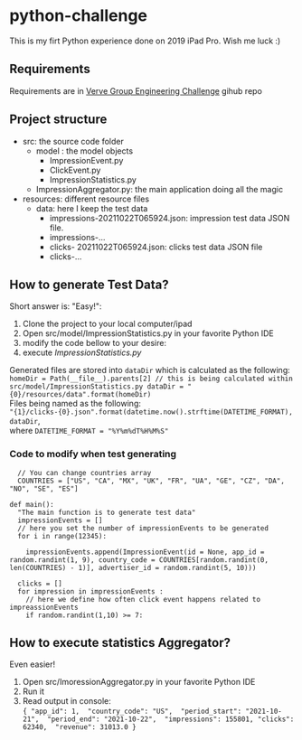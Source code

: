 # python-challenge
This is my firt Python experience done on 2019 iPad Pro. Wish me luck :)

## Requirements

Requirements are in [Verve Group Engineering Challenge](https://gist.github.com/alexnastetsky/b02e292ae127450aa82781c83762a37d#business-model) gihub repo

## Project structure

* src: the source code folder
  * model : the model objects
    * ImpressionEvent.py 
    * ClickEvent.py 
    * ImpressionStatistics.py
  * ImpressionAggregator.py: the main application doing all the magic
* resources: different resource files
  * data: here I keep the test data
    * impressions-20211022T065924.json: impression test data JSON file. 
    * impressions-...
    * clicks- 20211022T065924.json: clicks test data JSON file
    * clicks-...

## How to generate Test Data?
Short answer is: "Easy!":
1. Clone the project to your local computer/ipad
2. Open src/model/ImpressionStatistics.py in your favorite Python IDE
3. modify the code bellow to your desire:
4. execute *ImpressionStatistics.py*  
  
Generated files are stored into `dataDir` which is calculated as the following:  
`
homeDir = Path(__file__).parents[2] // this is being calculated within src/model/ImpressionStatistics.py
dataDir = "{0}/resources/data".format(homeDir)
`  
Files being named as the following:  
`"{1}/clicks-{0}.json".format(datetime.now().strftime(DATETIME_FORMAT), dataDir`,  
where `DATETIME_FORMAT = "%Y%m%dT%H%M%S"`

### Code to modify when test generating
```
  // You can change countries array
  COUNTRIES = ["US", "CA", "MX", "UK", "FR", "UA", "GE", "CZ", "DA", "NO", "SE", "ES"]

def main():
  "The main function is to generate test data"
  impressionEvents = []
  // here you set the number of impressionEvents to be generated
  for i in range(12345):
    
    impressionEvents.append(ImpressionEvent(id = None, app_id = random.randint(1, 9), country_code = COUNTRIES[random.randint(0, len(COUNTRIES) - 1)], advertiser_id = random.randint(5, 10)))
    
  clicks = []
  for impression in impressionEvents :
    // here we define how often click event happens related to impreassionEvents
    if random.randint(1,10) >= 7:
```
## How to execute statistics Aggregator?
Even easier!  
1. Open src/ImoressionAggregator.py in your favorite Python IDE
2. Run it
3. Read output in console:  
`{
  "app_id": 1, 
  "country_code": "US", 
  "period_start": "2021-10-21", 
  "period_end": "2021-10-22", 
  "impressions": 155801,
  "clicks": 62340, 
  "revenue": 31013.0
}`
